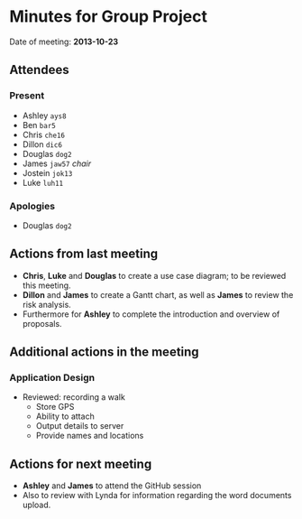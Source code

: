 # Minutes for Group Project
Date of meeting: **2013-10-23**

## Attendees
### Present
* Ashley ``ays8``
* Ben ``bar5``
* Chris ``che16``
* Dillon ``dic6``
* Douglas ``dog2``
* James ``jaw57`` *chair*
* Jostein ``jok13``
* Luke ``luh11``

### Apologies
* Douglas ``dog2``

## Actions from last meeting
* **Chris**, **Luke** and **Douglas** to create a use case diagram; to be reviewed this meeting.
* **Dillon** and **James** to create a Gantt chart, as well as **James** to review the risk analysis.
* Furthermore for **Ashley** to complete the introduction and overview of proposals.

## Additional actions in the meeting
### Application Design
* Reviewed: recording a walk
  * Store GPS
  * Ability to attach
  * Output details to server
  * Provide names and locations

## Actions for next meeting

* **Ashley** and **James** to attend the GitHub session 
* Also to review with Lynda for information regarding the word documents upload.

